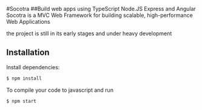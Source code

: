 #Socotra
##Build web apps using TypeScript Node.JS Express and Angular
Socotra is a MVC Web Framework for building scalable, high-performance Web Applications

the project is still in its early stages and under heavy development


## Installation
Install dependencies:
```bash
$ npm install
```


To compile your code to javascript and run
```bash
$ npm start
```